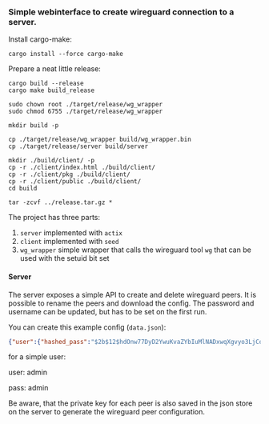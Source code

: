 ### Simple webinterface to create wireguard connection to a server.

Install cargo-make:
```
cargo install --force cargo-make
```

Prepare a neat little release:
```
cargo build --release
cargo make build_release

sudo chown root ./target/release/wg_wrapper
sudo chmod 6755 ./target/release/wg_wrapper

mkdir build -p

cp ./target/release/wg_wrapper build/wg_wrapper.bin
cp ./target/release/server build/server

mkdir ./build/client/ -p
cp -r ./client/index.html ./build/client/
cp -r ./client/pkg ./build/client/
cp -r ./client/public ./build/client/
cd build

tar -zcvf ../release.tar.gz *
```

The project has three parts:
1. `server` implemented with `actix`
2. `client` implemented with `seed`
3. `wg_wrapper` simple wrapper that calls the wireguard tool `wg` that can be used with the setuid bit set

#### Server

The server exposes a simple API to create and delete wireguard peers.
It is possible to rename the peers and download the config.
The password and username can be updated, but has to be set on the first run.

You can create this example config (`data.json`):
```json
{"user":{"hashed_pass":"$2b$12$hdOnw77DyD2YwuKvaZYbIuMlNADxwqXgvyo3LjCoLTcXRimw01h32","name":"admin"}}
```
for a simple user:

user: admin

pass: admin

Be aware, that the private key for each peer is also saved in the json store on the server
to generate the wireguard peer configuration.
